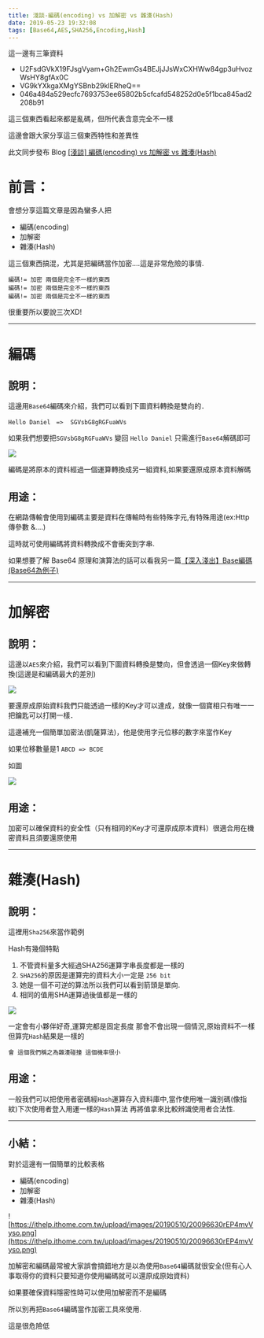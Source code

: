 ```yaml
---
title: 淺談-編碼(encoding) vs 加解密 vs 雜湊(Hash)
date: 2019-05-23 19:32:08
tags: [Base64,AES,SHA256,Encoding,Hash]
---
```

這一邊有三筆資料

* U2FsdGVkX19FJsgVyam+Gh2EwmGs4BEJjJJsWxCXHWw84gp3uHvozWsHY8gfAx0C
* VG9kYXkgaXMgYSBnb29kIERheQ==
* 046a484a529ecfc7693753ee65802b5cfcafd548252d0e5f1bca845ad2208b91

這三個東西看起來都是亂碼，但所代表含意完全不一樣

這邊會跟大家分享這三個東西特性和差異性

此文同步發布 Blog [[淺談] 編碼(encoding) vs 加解密 vs 雜湊(Hash)](https://dotblogs.com.tw/daniel/2019/05/06/223004)

 
# 前言：

會想分享這篇文章是因為蠻多人把

* 編碼(encoding)
* 加解密
* 雜湊(Hash) 


這三個東西搞混，尤其是把編碼當作加密....這是非常危險的事情. 

    編碼!= 加密 兩個是完全不一樣的東西
    編碼!= 加密 兩個是完全不一樣的東西
    編碼!= 加密 兩個是完全不一樣的東西
    
很重要所以要說三次XD! 

-----

# 編碼
## 說明：

這邊用`Base64`編碼來介紹，我們可以看到下圖資料轉換是雙向的．

    Hello Daniel　=>  SGVsbG8gRGFuaWVs
如果我們想要把`SGVsbG8gRGFuaWVs` 變回 `Hello Daniel` 只需進行`Base64`解碼即可

![](https://az787680.vo.msecnd.net/user/%E4%B9%9D%E6%A1%83/be1dd9ce-3ce4-4404-ac0a-fe66ae2c64c1/1557148998_19694.png)

編碼是將原本的資料經過一個運算轉換成另一組資料,如果要還原成原本資料解碼

## 用途：
在網路傳輸會使用到編碼主要是資料在傳輸時有些特殊字元,有特殊用途(ex:Http 傳參數  &....)

這時就可使用編碼將資料轉換成不會衝突到字串.

 

如果想要了解 Base64 原理和演算法的話可以看我另一篇[【深入淺出】Base編碼 (Base64為例子)](https://dotblogs.com.tw/daniel/2019/05/09/001147)

-----

# 加解密
## 說明：

這邊以`AES`來介紹，我們可以看到下圖資料轉換是雙向，但會透過一個Key來做轉換(這邊是和編碼最大的差別)


![](https://az787680.vo.msecnd.net/user/%E4%B9%9D%E6%A1%83/be1dd9ce-3ce4-4404-ac0a-fe66ae2c64c1/1557149615_79307.png)

要還原成原始資料我們只能透過一樣的Key才可以達成，就像一個寶相只有唯一一把鑰匙可以打開一樣．

這邊補充一個簡單加密法(凱薩算法)，他是使用字元位移的數字來當作Key

如果位移數量是1 `ABCD => BCDE`

如圖

![](https://upload.wikimedia.org/wikipedia/commons/2/2b/Caesar3.svg)

## 用途：
加密可以確保資料的安全性（只有相同的Key才可還原成原本資料）很適合用在機密資料且須要還原使用

-----

# 雜湊(Hash) 
## 說明：
這裡用`Sha256`來當作範例

Hash有幾個特點

1. 不管資料量多大經過SHA256運算字串長度都是一樣的
2. `SHA256`的原因是運算完的資料大小一定是 `256 bit`
3. 她是一個不可逆的算法所以我們可以看到箭頭是單向.
4. 相同的值用SHA運算過後值都是一樣的


![](https://az787680.vo.msecnd.net/user/%E4%B9%9D%E6%A1%83/be1dd9ce-3ce4-4404-ac0a-fe66ae2c64c1/1557152092_14191.png)

一定會有小夥伴好奇,運算完都是固定長度 那會不會出現一個情況,原始資料不一樣但算完`Hash`結果是一樣的

    會 這個我們稱之為雜湊碰撞 這個機率很小
    
## 用途：
一般我們可以把使用者密碼經`Hash`運算存入資料庫中,當作使用唯一識別碼(像指紋)下次使用者登入用運一樣的`Hash`算法 再將值拿來比較辨識使用者合法性.

-----

## 小結：
對於這邊有一個簡單的比較表格

* 編碼(encoding)
* 加解密
* 雜湊(Hash) 


![https://ithelp.ithome.com.tw/upload/images/20190510/20096630rEP4mvVyso.png](https://ithelp.ithome.com.tw/upload/images/20190510/20096630rEP4mvVyso.png)

加解密和編碼最常被大家誤會搞錯地方是以為使用`Base64`編碼就很安全(但有心人事取得你的資料只要知道你使用編碼就可以還原成原始資料)

如果要確保資料隱密性時可以使用加解密而不是編碼

所以別再把`Base64`編碼當作加密工具來使用.

這是很危險低